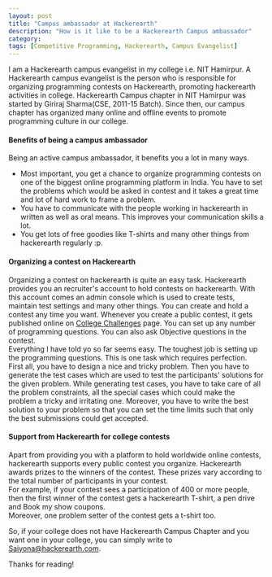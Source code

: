 ```yaml
---
layout: post
title: "Campus ambassador at Hackerearth"
description: "How is it like to be a Hackerearth Campus ambassador"
category:  
tags: [Competitive Programming, Hackerearth, Campus Evangelist]
---
```

I am a Hackerearth campus evangelist in my college i.e. NIT Hamirpur. A Hackerearth campus evangelist is the person who is responsible for organizing programming contests on Hackerearth, promoting hackerearth activities in college. Hackerearth Campus chapter in NIT Hamirpur was started by Giriraj Sharma(CSE, 2011-15 Batch). Since then, our campus chapter has organized many online and offline events to promote programming culture in our college.


#### Benefits of being a campus ambassador

Being an active campus ambassador, it benefits you a lot in many ways.

- Most important, you get a chance to organize programming contests on one of the biggest online programming platform in India. You have to set the problems which would be asked in contest and it takes a great time and lot of hard work to frame a problem.
- You have to communicate with the people working in hackerearth in written as well as oral means. This improves your communication skills a lot.
- You get lots of free goodies like T-shirts and many other things from hackerearth regularly :p.

#### Organizing a contest on Hackerearth

<p>
Organizing a contest on hackerearth is quite an easy task. Hackerearth provides you an recruiter's account to hold contests on hackerearth. With this account comes an admin console which is used to create tests, maintain test settings and many other things.
You can create and hold a contest any time you want. Whenever you create a public contest, it gets published online on <a href="https://www.hackerearth.com/college-challenges/" target="_blank">College Challenges</a> page. You can set up any number of programming questions. You can also ask Objective questions in the contest.
<br/>Everything I have told yo so far seems easy. The toughest job is setting up the programming questions. This is one task which requires perfection.
<br/>First all, you have to design a nice and tricky problem. Then you have to generate the test cases which are used to test the participants' solutions for the given problem. While generating test cases, you have to take care of all the problem constraints, all the special cases which could make the problem a tricky and irritating one. Moreover, you have to write the best solution to your problem so that you can set the time limits such that only the best submissions could get accepted.
<br/>
</p>

#### Support from Hackerearth for college contests

Apart from providing you with a platform to hold worldwide online contests, hackerearth supports every public contest you organize. Hackerearth awards prizes to the winners of the contest. These prizes vary according to the total number of participants in your contest.<br>
For example, if your contest sees a participation of 400 or more people, then the first winner of the contest gets a hackerearth T-shirt, a pen drive and Book my show coupons.<br>
Moreover, one problem setter of the contest gets a t-shirt too.




So, if your college does not have Hackerearth Campus Chapter and you want one in your college, you can simply write to Saiyona@hackerearth.com.

Thanks for reading!

